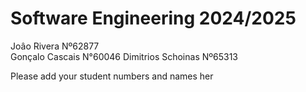 # Software Engineering 2024/2025

Joâo Rivera Nº62877 <br />
Gonçalo Cascais N°60046
Dimitrios Schoinas Nº65313

Please add your student numbers and names her

